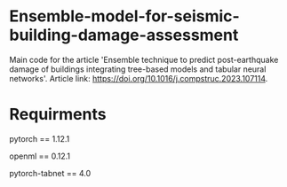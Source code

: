 # Ensemble-model-for-seismic-building-damage-assessment

Main code for the article 'Ensemble technique to predict post-earthquake damage of buildings integrating tree-based models and tabular neural networks'. 
Article link: https://doi.org/10.1016/j.compstruc.2023.107114.
# Requirments
pytorch == 1.12.1

openml == 0.12.1

pytorch-tabnet == 4.0
